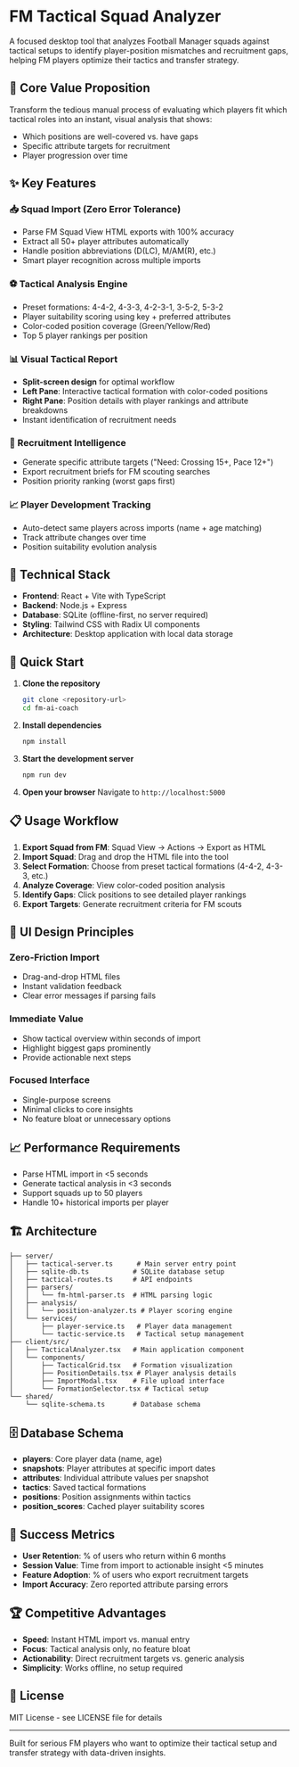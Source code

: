 # FM Tactical Squad Analyzer

A focused desktop tool that analyzes Football Manager squads against tactical setups to identify player-position mismatches and recruitment gaps, helping FM players optimize their tactics and transfer strategy.

## 🎯 Core Value Proposition

Transform the tedious manual process of evaluating which players fit which tactical roles into an instant, visual analysis that shows:
- Which positions are well-covered vs. have gaps
- Specific attribute targets for recruitment  
- Player progression over time

## ✨ Key Features

### 📥 Squad Import (Zero Error Tolerance)
- Parse FM Squad View HTML exports with 100% accuracy
- Extract all 50+ player attributes automatically
- Handle position abbreviations (D(LC), M/AM(R), etc.)
- Smart player recognition across multiple imports

### ⚽ Tactical Analysis Engine
- Preset formations: 4-4-2, 4-3-3, 4-2-3-1, 3-5-2, 5-3-2
- Player suitability scoring using key + preferred attributes
- Color-coded position coverage (Green/Yellow/Red)
- Top 5 player rankings per position

### 📊 Visual Tactical Report  
- **Split-screen design** for optimal workflow
- **Left Pane**: Interactive tactical formation with color-coded positions
- **Right Pane**: Position details with player rankings and attribute breakdowns
- Instant identification of recruitment needs

### 🎯 Recruitment Intelligence
- Generate specific attribute targets ("Need: Crossing 15+, Pace 12+")
- Export recruitment briefs for FM scouting searches
- Position priority ranking (worst gaps first)

### 📈 Player Development Tracking
- Auto-detect same players across imports (name + age matching)
- Track attribute changes over time
- Position suitability evolution analysis

## 🔧 Technical Stack

- **Frontend**: React + Vite with TypeScript
- **Backend**: Node.js + Express
- **Database**: SQLite (offline-first, no server required)
- **Styling**: Tailwind CSS with Radix UI components
- **Architecture**: Desktop application with local data storage

## 🚀 Quick Start

1. **Clone the repository**
   ```bash
   git clone <repository-url>
   cd fm-ai-coach
   ```

2. **Install dependencies**
   ```bash
   npm install
   ```

3. **Start the development server**
   ```bash
   npm run dev
   ```

4. **Open your browser**
   Navigate to `http://localhost:5000`

## 📋 Usage Workflow

1. **Export Squad from FM**: Squad View → Actions → Export as HTML
2. **Import Squad**: Drag and drop the HTML file into the tool
3. **Select Formation**: Choose from preset tactical formations (4-4-2, 4-3-3, etc.)
4. **Analyze Coverage**: View color-coded position analysis
5. **Identify Gaps**: Click positions to see detailed player rankings
6. **Export Targets**: Generate recruitment criteria for FM scouts

## 🎨 UI Design Principles

### Zero-Friction Import
- Drag-and-drop HTML files
- Instant validation feedback
- Clear error messages if parsing fails

### Immediate Value
- Show tactical overview within seconds of import
- Highlight biggest gaps prominently  
- Provide actionable next steps

### Focused Interface
- Single-purpose screens
- Minimal clicks to core insights
- No feature bloat or unnecessary options

## 📈 Performance Requirements

- Parse HTML import in <5 seconds
- Generate tactical analysis in <3 seconds
- Support squads up to 50 players
- Handle 10+ historical imports per player

## 🏗️ Architecture

```
├── server/
│   ├── tactical-server.ts      # Main server entry point
│   ├── sqlite-db.ts           # SQLite database setup
│   ├── tactical-routes.ts     # API endpoints
│   ├── parsers/
│   │   └── fm-html-parser.ts  # HTML parsing logic
│   ├── analysis/
│   │   └── position-analyzer.ts # Player scoring engine
│   └── services/
│       ├── player-service.ts   # Player data management
│       └── tactic-service.ts   # Tactical setup management
├── client/src/
│   ├── TacticalAnalyzer.tsx   # Main application component
│   └── components/
│       ├── TacticalGrid.tsx   # Formation visualization
│       ├── PositionDetails.tsx # Player analysis details
│       ├── ImportModal.tsx    # File upload interface
│       └── FormationSelector.tsx # Tactical setup
└── shared/
    └── sqlite-schema.ts       # Database schema
```

## 🗄️ Database Schema

- **players**: Core player data (name, age)
- **snapshots**: Player attributes at specific import dates
- **attributes**: Individual attribute values per snapshot
- **tactics**: Saved tactical formations
- **positions**: Position assignments within tactics
- **position_scores**: Cached player suitability scores

## 🎯 Success Metrics

- **User Retention**: % of users who return within 6 months
- **Session Value**: Time from import to actionable insight <5 minutes
- **Feature Adoption**: % of users who export recruitment targets
- **Import Accuracy**: Zero reported attribute parsing errors

## 🏆 Competitive Advantages

- **Speed**: Instant HTML import vs. manual entry
- **Focus**: Tactical analysis only, no feature bloat
- **Actionability**: Direct recruitment targets vs. generic analysis  
- **Simplicity**: Works offline, no setup required

## 📜 License

MIT License - see LICENSE file for details

---

Built for serious FM players who want to optimize their tactical setup and transfer strategy with data-driven insights.